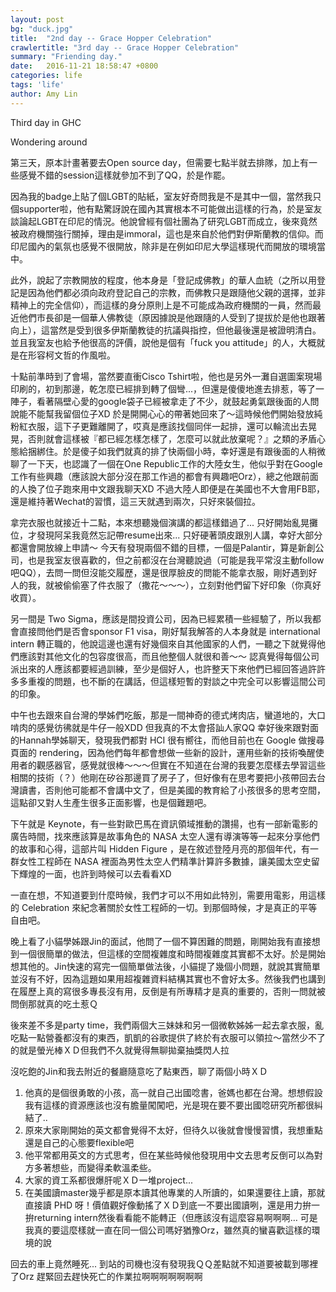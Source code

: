 ```yaml
---
layout: post
bg: "duck.jpg"
title:  "2nd day -- Grace Hopper Celebration"
crawlertitle: "3rd day -- Grace Hopper Celebration"
summary: "Friending day."
date:   2016-11-21 18:58:47 +0800
categories: life
tags: 'life'
author: Amy Lin
---
```


Third day in GHC

Wondering around

第三天，原本計畫著要去Open source day，但需要七點半就去排隊，加上有一些感覺不錯的session這樣就參加不到了QQ，於是作罷。

因為我的badge上貼了個LGBT的貼紙，室友好奇問我是不是其中一個，當然我只個supporter啦，他有點驚訝說在國內其實根本不可能做出這樣的行為，於是室友談論起LGBT在印尼的情況。他說曾經有個社團為了研究LGBT而成立，後來竟然被政府機關強行關掉，理由是immoral，這也是來自於他們對伊斯蘭教的信仰。而印尼國內的氣氛也感覺不很開放，除非是在例如印尼大學這樣現代而開放的環境當中。

此外，說起了宗教開放的程度，他本身是「登記成佛教」的華人血統（之所以用登記是因為他們都必須向政府登記自己的宗教，而佛教只是跟隨他父親的選擇，並非精神上的完全信仰），而這樣的身分原則上是不可能成為政府機關的一員，然而最近他們市長卻是一個華人佛教徒（原因據說是他跟隨的人受到了提拔於是他也跟著向上），這當然是受到很多伊斯蘭教徒的抗議與指控，但他最後還是被證明清白。並且我室友也給予他很高的評價，說他是個有「fuck you attitude」的人，大概就是在形容柯文哲的作風啦。

十點前準時到了會場，當然要直衝Cisco Tshirt啦，他也是另外一灘自選圖案現場印刷的，初到那邊，乾怎麼已經排到轉了個彎...，但還是傻傻地進去排惹，等了一陣子，看著隔壁心愛的google袋子已經被拿走了不少，就鼓起勇氣跟後面的人問說能不能幫我留個位子XD 於是開開心心的帶著她回來了～這時候他們開始發放純粉紅衣服，這下子更難離開了，哎真是應該找個同伴一起排，還可以輪流出去晃晃，否則就會這樣被『都已經怎樣怎樣了，怎麼可以就此放棄呢？』之類的矛盾心態給捆綁住。於是傻子如我們就真的排了快兩個小時，幸好還是有跟後面的人稍微聊了一下天，也認識了一個在One Republic工作的大陸女生，他似乎對在Google工作有些興趣（應該說大部分沒在那工作過的都會有興趣吧Orz），總之他跟前面的人換了位子跑來用中文跟我聊天XD 不過大陸人即便是在美國也不大會用FB耶，還是維持著Wechat的習慣，這三天就遇到兩次，只好來裝個拉。

拿完衣服也就接近十二點，本來想聽幾個演講的都這樣錯過了... 只好開始亂晃攤位，才發現阿呆我竟然忘記帶resume出來... 只好硬著頭皮跟別人講，幸好大部分都還會開放線上申請～ 今天有發現兩個不錯的目標，一個是Palantir，算是新創公司，也是我室友很喜歡的，但之前都沒在台灣聽說過（可能是我平常沒主動follow吧QQ），去問一問但沒能交履歷，還是很厚臉皮的問能不能拿衣服，剛好遇到好人的我，就被偷偷塞了件衣服了（撒花～～～），立刻對他們留下好印象（你真好收買）。

另一間是 Two Sigma，應該是間投資公司，因為已經累積一些經驗了，所以我都會直接問他們是否會sponsor F1 visa，剛好幫我解答的人本身就是 international intern 轉正職的，他說這邊也還有好幾個來自其他國家的人們，一聽之下就覺得他們應該對其他文化的包容度很高，而且他整個人就很和善～～ 認真覺得每個公司派出來的人應該都要經過訓練，至少是個好人，也許整天下來他們已經回答過許許多多重複的問題，也不斷的在講話，但這樣短暫的對談之中完全可以影響這間公司的印象。

中午也去跟來自台灣的學姊們吃飯，那是一間神奇的德式烤肉店，蠻道地的，大口啃肉的感覺彷彿就是牛仔一般XDD 但我真的不太會搭訕人家QQ 幸好後來跟對面的Hannah學姊聊天，發現我們都對 HCI 很有嚮往，而他目前也在 Google 做搜尋頁面的 rendering，因為他們每年都會想做一些新的設計，運用些新的技術喚醒使用者的觀感器官，感覺就很棒～～～但實在不知道在台灣的我要怎麼樣去學習這些相關的技術（？）他剛在矽谷那邊買了房子了，但好像有在思考要把小孩帶回去台灣讀書，否則他可能都不會講中文了，但是美國的教育給了小孩很多的思考空間，這點卻又對人生產生很多正面影響，也是個難題吧。

下午就是 Keynote，有一些對歐巴馬在資訊領域推動的讚揚，也有一部新電影的廣告時間，找來應該算是故事角色的 NASA 太空人還有導演等等一起來分享他們的故事和心得，這部片叫 Hidden Figure ，是在敘述登陸月亮的那個年代，有一群女性工程師在 NASA 裡面為男性太空人們精準計算許多數據，讓美國太空史留下輝煌的一面，也許到時候可以去看看XD 

一直在想，不知道要到什麼時候，我們才可以不用如此特別，需要用電影，用這樣的 Celebration 來紀念著關於女性工程師的一切。到那個時候，才是真正的平等自由吧。

晚上看了小貓學姊跟Jin的面試，他問了一個不算困難的問題，剛開始我有直接想到一個很簡單的做法，但這樣的空間複雜度和時間複雜度其實都不太好。於是開始想其他的。Jin快速的寫完一個簡單做法後，小貓提了幾個小問題，就說其實簡單並沒有不好，因為這題如果用超複雜資料結構其實也不會好太多。然後我們也講到在履歷上真的寫很多專長沒有用，反倒是有所專精才是真的重要的，否則一問就被問倒那就真的吃土惹Ｑ

後來差不多是party time，我們兩個大三妹妹和另一個微軟姊姊一起去拿衣服，亂吃點一點營養都沒有的東西，凱凱的谷歌提供了終於有衣服可以領拉～當然少不了的就是螢光棒ＸＤ但我們不久就覺得無聊拋棄抽獎閃人拉

沒吃飽的Jin和我去附近的餐廳隨意吃了點東西，聊了兩個小時ＸＤ

1. 他真的是個很勇敢的小孩，高一就自己出國唸書，爸媽也都在台灣。想想假設我有這樣的資源應該也沒有膽量闖闖吧，光是現在要不要出國唸研究所都很糾結了.. 
2. 原來大家剛開始的英文都會覺得不太好，但待久以後就會慢慢習慣，我想重點還是自己的心態要flexible吧
3. 他平常都用英文的方式思考，但在某些時候他發現用中文去思考反倒可以為對方多著想些，而變得柔軟溫柔些。
4. 大家的資工系都很爆肝呢ＸＤ一堆project...
5. 在美國讀master幾乎都是原本讀其他專業的人所讀的，如果還要往上讀，那就直接讀 PHD 呀！價值觀好像動搖了ＸＤ到底一不要出國讀咧，還是用力拚一拚returning intern然後看看能不能轉正（但應該沒有這麼容易啊啊啊… 可是我真的要這麼樣就一直在同一個公司嗎好猶豫Orz，雖然真的蠻喜歡這樣的環境的說

回去的車上竟然睡死... 到站的司機也沒有發現我ＱＱ差點就不知道要被載到哪裡了Orz
趕緊回去趕快死亡的作業拉啊啊啊啊啊啊啊
